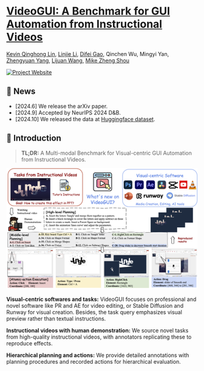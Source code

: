 # [VideoGUI: A Benchmark for GUI Automation from Instructional Videos](https://showlab.github.io/videogui/)
[Kevin Qinghong Lin](https://qinghonglin.github.io/), [Linjie Li](https://scholar.google.com/citations?user=WR875gYAAAAJ&hl=en), [Difei Gao](https://scholar.google.com/citations?user=No9OsocAAAAJ&hl=en), Qinchen Wu,
Mingyi Yan, [Zhengyuan Yang](https://zyang-ur.github.io/), [Lijuan Wang](https://www.microsoft.com/en-us/research/people/lijuanw/), [Mike Zheng Shou](https://sites.google.com/view/showlab)

[![Project Website](https://img.shields.io/badge/Project-Website-blue)](https://showlab.github.io/videogui/)


## 📢 News
- [2024.6] We release the arXiv paper.
- [2024.9] Accepted by NeurIPS 2024 D&B.
- [2024.10] We released the data at [Huggingface dataset](https://huggingface.co/VideoGUI).

## 📖 Introduction
> **TL;DR:** A Multi-modal Benchmark for Visual-centric GUI Automation from Instructional Videos.

![overview](./assets/teaser.png)

**Visual-centric softwares and tasks:** VideoGUI focuses on professional and novel software like PR and AE for video editing, or Stable Diffusion and Runway for visual creation. Besides, the task query emphasizes visual preview rather than textual instructions.

**Instructional videos with human demonstration:** We source novel tasks from high-quality instructional videos, with annotators replicating these to reproduce effects.

**Hierarchical planning and actions:** We provide detailed annotations with planning procedures and recorded actions for hierarchical evaluation.
